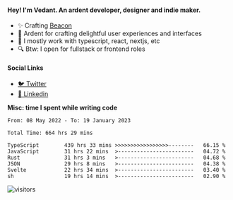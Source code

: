 #### Hey! I'm Vedant. An ardent developer, designer and indie maker.
- ✨ Crafting [Beacon](https://github.com/withbeacon/beacon)
- 💙 Ardent for crafting delightful user experiences and interfaces
- 🚀 I mostly work with typescript, react, nextjs, etc
- 🔍 Btw: I open for fullstack or frontend roles

#### Social Links
- [🐦 Twitter](https://twitter.com/vedantnn7)
- [💼 Linkedin](https://linkedin.com/in/vedant-nandwana)

**Misc: time I spent while writing code**
<!--START_SECTION:waka-->

```text
From: 08 May 2022 - To: 19 January 2023

Total Time: 664 hrs 29 mins

TypeScript        439 hrs 33 mins >>>>>>>>>>>>>>>>>--------   66.15 %
JavaScript        31 hrs 22 mins  >------------------------   04.72 %
Rust              31 hrs 3 mins   >------------------------   04.68 %
JSON              29 hrs 8 mins   >------------------------   04.38 %
Svelte            22 hrs 34 mins  >------------------------   03.40 %
sh                19 hrs 14 mins  >------------------------   02.90 %
```

<!--END_SECTION:waka-->


<!--START_SECTION:activity-->
![visitors](https://visitor-badge.laobi.icu/badge?page_id=vedantnn71.vedantnn71)
<!--END_SECTION:activity-->
